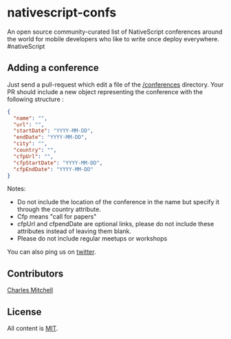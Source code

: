# nativescript-confs

An open source community-curated list of NativeScript conferences around the world for mobile developers who like to write once deploy everywhere. #nativeScript

Adding a conference
-------------------

Just send a pull-request which edit a file of the [/conferences](https://github.com/mobilehackersio/nativescript-confs/tree/master/conferences) directory. Your PR should include a new object representing the conference with the following structure :

```json
{
  "name": "",
  "url": "",
  "startDate": "YYYY-MM-DD",
  "endDate": "YYYY-MM-DD",
  "city": "",
  "country": "",
  "cfpUrl": "",
  "cfpStartDate": "YYYY-MM-DD",
  "cfpEndDate": "YYYY-MM-DD"
}
```

Notes: 
- Do not include the location of the conference in the name but specify it through the country attribute.
- Cfp means "call for papers"
- cfpUrl and cfpendDate are optional links, please do not include these attributes instead of leaving them blank.
- Please do not include regular meetups or workshops

You can also ping us on [twitter](https://twitter.com/mobilehackersio).


Contributors
-------------------
[Charles Mitchell](https://github.com/chuckmitchell)


License
-------

All content is [MIT](https://github.com/mobilehackersio/nativescript-confs/blob/master/LICENSE).
